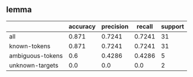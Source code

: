 
## lemma

|                  | accuracy | precision | recall | support |
|------------------|----------|-----------|--------|---------|
| all              | 0.871    | 0.7241    | 0.7241 | 31      |
| known-tokens     | 0.871    | 0.7241    | 0.7241 | 31      |
| ambiguous-tokens | 0.6      | 0.4286    | 0.4286 | 5       |
| unknown-targets  | 0.0      | 0.0       | 0.0    | 2       |

